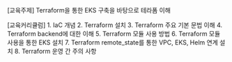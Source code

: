 [교육주제]	Terraform을 통한 EKS 구축을 바탕으로 테라폼 이해
	
[교육커리큘럼]	1. IaC 개념
	2. Terraform 설치
	3. Terraform 주요 기본 문법 이해
	4. Terraform backend에 대한 이해
	5. Terraform 모듈 사용 방법
	6. Terraform 모듈 사용을 통한 EKS 설치
	7. Terraform remote_state를 통한 VPC, EKS, Helm 연계 설치
	8. Terraform 운영 간 주의 사항